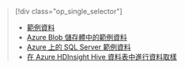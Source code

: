 > [!div class="op_single_selector"]
> * [範例資料](../articles/machine-learning/machine-learning-data-science-sample-data.md)
> * [Azure Blob 儲存體中的範例資料](../articles/machine-learning/machine-learning-data-science-sample-data-blob.md)
> * [Azure 上的 SQL Server 範例資料](../articles/machine-learning/machine-learning-data-science-sample-data-sql-server.md)
> * [在 Azure HDInsight Hive 資料表中進行資料取樣](../articles/machine-learning/machine-learning-data-science-sample-data-hive.md)
> 
> 



<!--HONumber=Nov16_HO3-->


